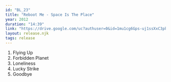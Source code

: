```yaml
---
id: "BL_23"
title: "Reboot Me - Space Is The Place"
year: 2012
duration: "14:39"
link: "https://drive.google.com/uc?authuser=0&id=1mu1cg6Gps-uj1ssXxC3pkXVJ2s2wU8Ra&export=download"
layout: release.njk
tags: release
---
```


01. Flying Up
02. Forbidden Planet
03. Loneliness
04. Lucky Strike
05. Goodbye